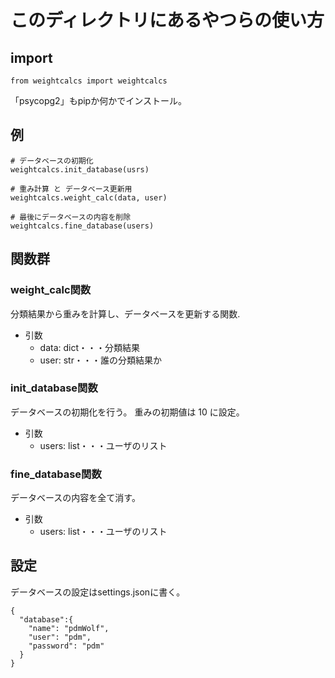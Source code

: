 # このディレクトリにあるやつらの使い方

## import

```python=
from weightcalcs import weightcalcs
```

「psycopg2」もpipか何かでインストール。

## 例

```python=
# データベースの初期化
weightcalcs.init_database(usrs)

# 重み計算 と データベース更新用
weightcalcs.weight_calc(data, user)

# 最後にデータベースの内容を削除
weightcalcs.fine_database(users)
```

## 関数群

### weight_calc関数

分類結果から重みを計算し、データベースを更新する関数.

* 引数
  * data: dict・・・分類結果
  * user: str・・・誰の分類結果か

### init_database関数

データベースの初期化を行う。
重みの初期値は 10 に設定。

* 引数
  * users: list・・・ユーザのリスト

### fine_database関数

データベースの内容を全て消す。

* 引数
  * users: list・・・ユーザのリスト

## 設定

データベースの設定はsettings.jsonに書く。

```json=
{
  "database":{
    "name": "pdmWolf",
    "user": "pdm",
    "password": "pdm"
  }
}
```
